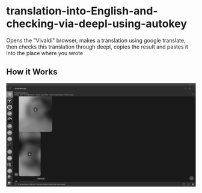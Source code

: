 # translation-into-English-and-checking-via-deepl-using-autokey
Opens the "Vivaldi" browser, makes a translation using google translate, then checks this translation through deepl, copies the result and pastes it into the place where you wrote

## How it Works

![Functionality](https://github.com/pefbrute/translation-into-English-and-checking-via-deepl-using-autokey/blob/main/Presentation.gif)
